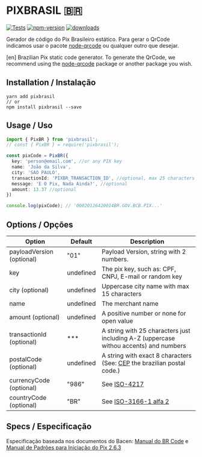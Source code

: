 # PIXBRASIL 🇧🇷

[![Tests](https://github.com/ogilvieira/pixbrasil/actions/workflows/main.yml/badge.svg)](https://github.com/ogilvieira/pixbrasil/actions/workflows/main.yml)
[![npm-version](https://img.shields.io/npm/v/pixbrasil?color=brightgreen&label=npm%20package)](https://www.npmjs.com/package/pixbrasil)
[![downloads](https://img.shields.io/npm/dt/pixbrasil.svg)](https://www.npmjs.com/package/pixbrasil)

Gerador de código do Pix Brasileiro estático. Para gerar o QrCode indicamos usar o pacote [node-qrcode](https://github.com/soldair/node-qrcode) ou qualquer outro que desejar.

[en] Brazilian Pix static code generator. To generate the QrCode, we recommend using the [node-qrcode](https://github.com/soldair/node-qrcode) package or another package you wish.

## Installation / Instalação
```
yarn add pixbrasil
// or
npm install pixbrasil --save
```

## Usage / Uso
```typescript
import { PixBR } from 'pixbrasil';
// const { PixBR } = require('pixbrasil');

const pixCode = PixBR({
  key: 'person@email.com', //or any PIX key
  name: 'João da Silva',
  city: 'SAO PAULO',
  transactionId: 'PIXBR_TRANSACTION_ID', //optional, max 25 characters
  message: 'E O Pix, Nada Ainda?', //optional
  amount: 13.37 //optional
})

console.log(pixCode); // '00020126420014BR.GOV.BCB.PIX...'
```
## Options / Opções
|Option|Default|Description|
|------|----|-----------|
|payloadVersion (optional) | "01" | Payload Version, string with 2 numbers. |
|key| undefined | The pix key, such as: CPF, CNPJ, E-mail or random key |
|city (optional) | undefined | Uppercase city name with max 15 characters |
|name| undefined | The merchant name |
|amount (optional) | undefined | A positive number or none for open value |
|transactionId (optional) | *** | A string with 25 characters just including A-Z (uppercase withou accents) and numbers |
|postalCode (optional) | undefined | A string with exact 8 characters (See: [CEP](https://pt.wikipedia.org/wiki/C%C3%B3digo_de_Endere%C3%A7amento_Postal) the brazilian postal code.) |
|currencyCode (optional) | "986" | See [ISO-4217](https://pt.wikipedia.org/wiki/ISO_4217) |
|countryCode (optional) | "BR" | See [ISO-3166-1 alfa 2](https://pt.wikipedia.org/wiki/ISO_3166-1) |

## Specs / Especificação
Especificação baseada nos documentos do Bacen: [Manual do BR Code](https://www.bcb.gov.br/content/estabilidadefinanceira/spb_docs/ManualBRCode.pdf) e [Manual de Padrões
para Iniciação do Pix 2.6.3](https://www.bcb.gov.br/content/estabilidadefinanceira/pix/Regulamento_Pix/II_ManualdePadroesparaIniciacaodoPix.pdf)

